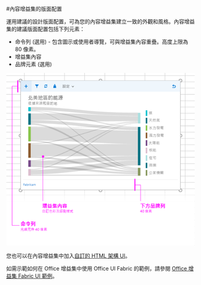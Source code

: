 #<a name="layout-for-content-add-ins"></a>內容增益集的版面配置

運用建議的設計版面配置，可為您的內容增益集建立一致的外觀和風格。內容增益集的建議版面配置包括下列元素： 

- 命令列 (選用) - 包含圖示或使用者導覽，可與增益集內容重疊。高度上限為 80 像素。
- 增益集內容
- 品牌元素 (選用)

![內容增益集、內容和命令列的版面配置](../../../images/layouts_content_v0.02.png)

您也可以在內容增益集中加入[自訂的 HTML 架構 UI](ui-elements.md#custom-HTML-based-UI)。

如需示範如何在 Office 增益集中使用 Office UI Fabric 的範例，請參閱 [Office 增益集 Fabric UI 範例](https://github.com/OfficeDev/Office-Add-in-Fabric-UI-Sample)。

<!-- Add sample template for content add-in and individual building blocks - Command Bar, Input, layout components. -->
